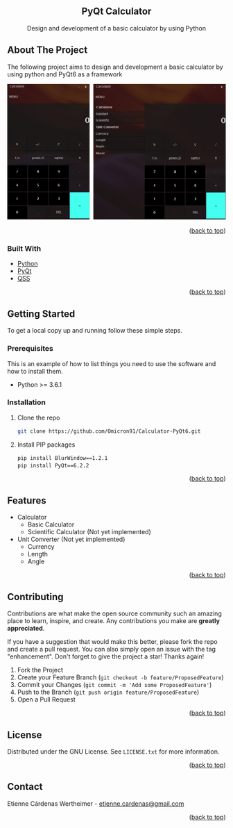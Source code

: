 <!-- TITLE -->
<h2 align="center">PyQt Calculator</h2>

  <p align="center">
    Design and development of a basic calculator by using Python
  </p>
</div>

<!-- ABOUT... -->
## About The Project

The following project aims to design and development a basic calculator by using
python and PyQt6 as a framework

[![Product Name Screen Shot][product-screenshot]](https://example.com)

<p align="right">(<a href="#top">back to top</a>)</p>


### Built With

* [Python](https://www.python.org/)
* [PyQt](https://www.riverbankcomputing.com/software/pyqt/)
* [QSS](https://doc.qt.io/qt-6/stylesheet-syntax.html)

<p align="right">(<a href="#top">back to top</a>)</p>

<!-- GETTING STARTED -->
## Getting Started

To get a local copy up and running follow these simple steps.

### Prerequisites

This is an example of how to list things you need to use the software and how to
install them.

* Python >= 3.6.1

### Installation

1. Clone the repo
   ```sh
   git clone https://github.com/Omicron91/Calculator-PyQt6.git
   ```
2. Install PIP packages
    ```sh
    pip install BlurWindow==1.2.1
    pip install PyQt==6.2.2
    ```

<p align="right">(<a href="#top">back to top</a>)</p>

<!-- FEATURES -->
## Features

- Calculator
    - Basic Calculator
    - Scientific Calculator (Not yet implemented)
- Unit Converter (Not yet implemented)
    - Currency
    - Length
    - Angle

<p align="right">(<a href="#top">back to top</a>)</p>



<!-- CONTRIBUTING -->
## Contributing

Contributions are what make the open source community such an amazing place to learn, inspire, and create. Any contributions you make are **greatly appreciated**.

If you have a suggestion that would make this better, please fork the repo and create a pull request. You can also simply open an issue with the tag "enhancement".
Don't forget to give the project a star! Thanks again!

1. Fork the Project
2. Create your Feature Branch (`git checkout -b feature/ProposedFeature`)
3. Commit your Changes (`git commit -m 'Add some ProposedFeature'`)
4. Push to the Branch (`git push origin feature/ProposedFeature`)
5. Open a Pull Request

<p align="right">(<a href="#top">back to top</a>)</p>



<!-- LICENSE -->
## License

Distributed under the GNU License. See `LICENSE.txt` for more information.

<p align="right">(<a href="#top">back to top</a>)</p>



<!-- CONTACT -->
## Contact

Etienne Cárdenas Wertheimer - etienne.cardenas@gmail.com

<p align="right">(<a href="#top">back to top</a>)</p>


<!-- MARKDOWN LINKS & IMAGES -->
[product-screenshot]: images/screenshot.png